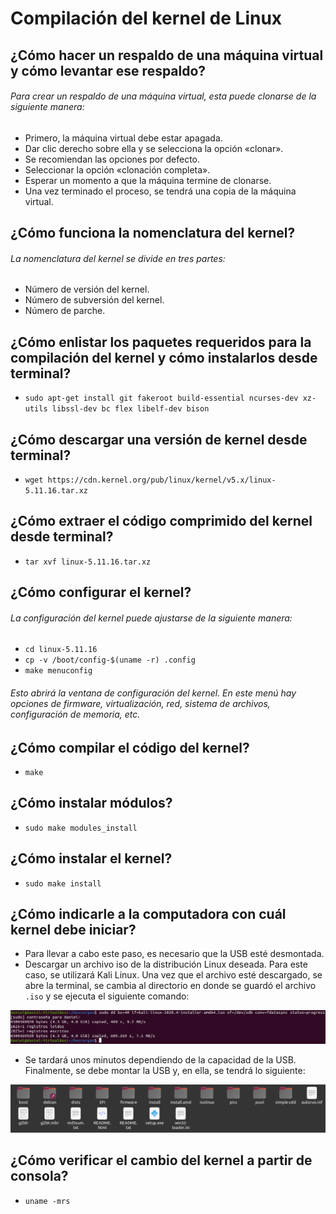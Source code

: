 # Compilación del kernel de Linux

## ¿Cómo hacer un respaldo de una máquina virtual y cómo levantar ese respaldo?
###### Para crear un respaldo de una máquina virtual, esta puede clonarse de la siguiente manera:
* Primero, la máquina virtual debe estar apagada.
* Dar clic derecho sobre ella y se selecciona la opción «clonar».
* Se recomiendan las opciones por defecto.
* Seleccionar la opción «clonación completa».
* Esperar un momento a que la máquina termine de clonarse.
* Una vez terminado el proceso, se tendrá una copia de la máquina virtual.

## ¿Cómo funciona la nomenclatura del kernel?
###### La nomenclatura del kernel se divide en tres partes:
* Número de versión del kernel.
* Número de subversión del kernel.
* Número de parche.

## ¿Cómo enlistar los paquetes requeridos para la compilación del kernel y cómo instalarlos desde terminal?
* `sudo apt-get install git fakeroot build-essential ncurses-dev xz-utils libssl-dev bc flex libelf-dev bison`

## ¿Cómo descargar una versión de kernel desde terminal?
* `wget https://cdn.kernel.org/pub/linux/kernel/v5.x/linux-5.11.16.tar.xz`

## ¿Cómo extraer el código comprimido del kernel desde terminal?
* `tar xvf linux-5.11.16.tar.xz`

## ¿Cómo configurar el kernel?
###### La configuración del kernel puede ajustarse de la siguiente manera:
* `cd linux-5.11.16`
* `cp -v /boot/config-$(uname -r) .config`
* `make menuconfig`
###### Esto abrirá la ventana de configuración del kernel. En este menú hay opciones de firmware, virtualización, red, sistema de archivos, configuración de memoria, etc.

## ¿Cómo compilar el código del kernel?
* `make`

## ¿Cómo instalar módulos?
* `sudo make modules_install`

## ¿Cómo instalar el kernel?
* `sudo make install`

## ¿Cómo indicarle a la computadora con cuál kernel debe iniciar?
* Para llevar a cabo este paso, es necesario que la USB esté desmontada.
* Descargar un archivo iso de la distribución Linux deseada. Para este caso, se utilizará Kali Linux. Una vez que el archivo esté descargado, se abre la terminal, se cambia al directorio en donde se guardó el archivo `.iso` y se ejecuta el siguiente comando:

![alt text](https://github.com/danny-blip/NobleTeam/blob/main/10a.png "10a")

* Se tardará unos minutos dependiendo de la capacidad de la USB. Finalmente, se debe montar la USB y, en ella, se tendrá lo siguiente:

![alt text](https://github.com/danny-blip/NobleTeam/blob/main/10B.png "10b")

## ¿Cómo verificar el cambio del kernel a partir de consola?
* `uname -mrs`
